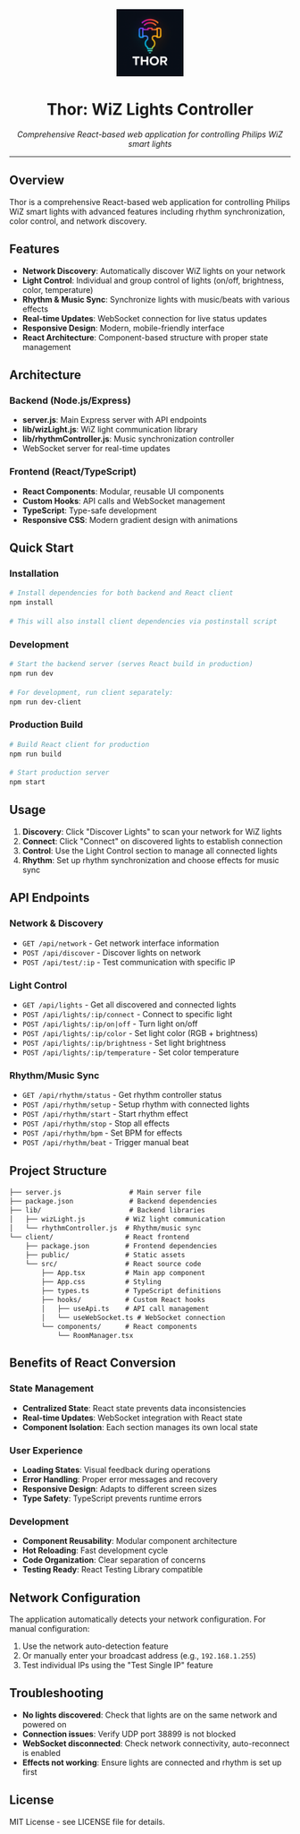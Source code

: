 <div align="center">
  <img src="client/public/thor.png" alt="Thor Logo" width="120"/>
  <h1>Thor: WiZ Lights Controller</h1>
  <p><em>Comprehensive React-based web application for controlling Philips WiZ smart lights</em></p>
</div>

---

## Overview

Thor is a comprehensive React-based web application for controlling Philips WiZ smart lights with advanced features including rhythm synchronization, color control, and network discovery.

## Features

- **Network Discovery**: Automatically discover WiZ lights on your network
- **Light Control**: Individual and group control of lights (on/off, brightness, color, temperature)
- **Rhythm & Music Sync**: Synchronize lights with music/beats with various effects
- **Real-time Updates**: WebSocket connection for live status updates
- **Responsive Design**: Modern, mobile-friendly interface
- **React Architecture**: Component-based structure with proper state management

## Architecture

### Backend (Node.js/Express)
- **server.js**: Main Express server with API endpoints
- **lib/wizLight.js**: WiZ light communication library
- **lib/rhythmController.js**: Music synchronization controller
- WebSocket server for real-time updates

### Frontend (React/TypeScript)
- **React Components**: Modular, reusable UI components
- **Custom Hooks**: API calls and WebSocket management
- **TypeScript**: Type-safe development
- **Responsive CSS**: Modern gradient design with animations

## Quick Start

### Installation
```bash
# Install dependencies for both backend and React client
npm install

# This will also install client dependencies via postinstall script
```

### Development
```bash
# Start the backend server (serves React build in production)
npm run dev

# For development, run client separately:
npm run dev-client
```

### Production Build
```bash
# Build React client for production
npm run build

# Start production server
npm start
```

## Usage

1. **Discovery**: Click "Discover Lights" to scan your network for WiZ lights
2. **Connect**: Click "Connect" on discovered lights to establish connection
3. **Control**: Use the Light Control section to manage all connected lights
4. **Rhythm**: Set up rhythm synchronization and choose effects for music sync

## API Endpoints

### Network & Discovery
- `GET /api/network` - Get network interface information
- `POST /api/discover` - Discover lights on network
- `POST /api/test/:ip` - Test communication with specific IP

### Light Control
- `GET /api/lights` - Get all discovered and connected lights
- `POST /api/lights/:ip/connect` - Connect to specific light
- `POST /api/lights/:ip/on|off` - Turn light on/off
- `POST /api/lights/:ip/color` - Set light color (RGB + brightness)
- `POST /api/lights/:ip/brightness` - Set light brightness
- `POST /api/lights/:ip/temperature` - Set color temperature

### Rhythm/Music Sync
- `GET /api/rhythm/status` - Get rhythm controller status
- `POST /api/rhythm/setup` - Setup rhythm with connected lights
- `POST /api/rhythm/start` - Start rhythm effect
- `POST /api/rhythm/stop` - Stop all effects
- `POST /api/rhythm/bpm` - Set BPM for effects
- `POST /api/rhythm/beat` - Trigger manual beat

## Project Structure

```
├── server.js                 # Main server file
├── package.json              # Backend dependencies
├── lib/                      # Backend libraries
│   ├── wizLight.js          # WiZ light communication
│   └── rhythmController.js  # Rhythm/music sync
└── client/                  # React frontend
    ├── package.json         # Frontend dependencies
    ├── public/              # Static assets
    └── src/                 # React source code
        ├── App.tsx          # Main app component
        ├── App.css          # Styling
        ├── types.ts         # TypeScript definitions
        ├── hooks/           # Custom React hooks
        │   ├── useApi.ts    # API call management
        │   └── useWebSocket.ts # WebSocket connection
        └── components/      # React components
            └── RoomManager.tsx
```

## Benefits of React Conversion

### State Management
- **Centralized State**: React state prevents data inconsistencies
- **Real-time Updates**: WebSocket integration with React state
- **Component Isolation**: Each section manages its own local state

### User Experience
- **Loading States**: Visual feedback during operations
- **Error Handling**: Proper error messages and recovery
- **Responsive Design**: Adapts to different screen sizes
- **Type Safety**: TypeScript prevents runtime errors

### Development
- **Component Reusability**: Modular component architecture
- **Hot Reloading**: Fast development cycle
- **Code Organization**: Clear separation of concerns
- **Testing Ready**: React Testing Library compatible

## Network Configuration

The application automatically detects your network configuration. For manual configuration:

1. Use the network auto-detection feature
2. Or manually enter your broadcast address (e.g., `192.168.1.255`)
3. Test individual IPs using the "Test Single IP" feature

## Troubleshooting

- **No lights discovered**: Check that lights are on the same network and powered on
- **Connection issues**: Verify UDP port 38899 is not blocked
- **WebSocket disconnected**: Check network connectivity, auto-reconnect is enabled
- **Effects not working**: Ensure lights are connected and rhythm is set up first

## License

MIT License - see LICENSE file for details. 